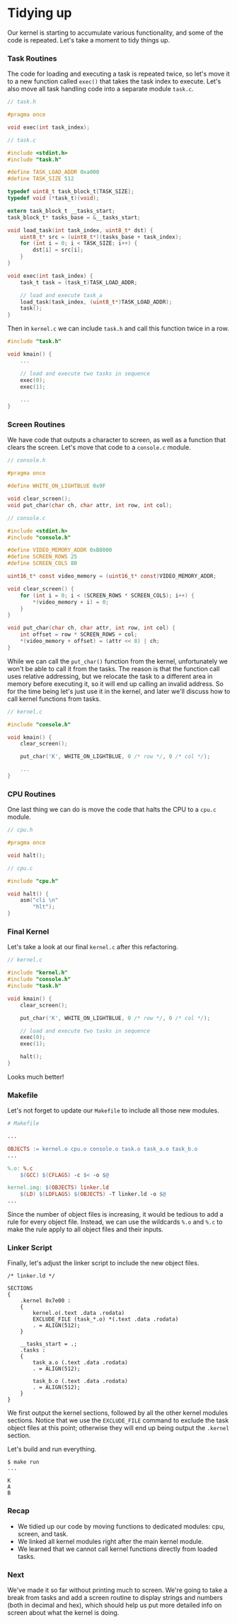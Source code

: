 # Tidying up

Our kernel is starting to accumulate various functionality, and some of the code is repeated. Let's take a moment to tidy things up.

### Task Routines

The code for loading and executing a task is repeated twice, so let's move it to a new function called `exec()` that takes the task index to execute. Let's also move all task handling code into a separate module `task.c`.

```c
// task.h

#pragma once

void exec(int task_index);
```

```c
// task.c

#include <stdint.h>
#include "task.h"

#define TASK_LOAD_ADDR 0xa000
#define TASK_SIZE 512

typedef uint8_t task_block_t[TASK_SIZE];
typedef void (*task_t)(void);

extern task_block_t __tasks_start;
task_block_t* tasks_base = &__tasks_start;

void load_task(int task_index, uint8_t* dst) {
    uint8_t* src = (uint8_t*)(tasks_base + task_index);
    for (int i = 0; i < TASK_SIZE; i++) {
        dst[i] = src[i];
    }
}

void exec(int task_index) {
    task_t task = (task_t)TASK_LOAD_ADDR;

    // load and execute task_a
    load_task(task_index, (uint8_t*)TASK_LOAD_ADDR);
    task();
}
```

Then in `kernel.c` we can include `task.h` and call this function twice in a row.

```c
#include "task.h"

void kmain() {
    ...

    // load and execute two tasks in sequence
    exec(0);
    exec(1);
    
    ...
}
```

### Screen Routines

We have code that outputs a character to screen, as well as a function that clears the screen. Let's move that code to a `console.c` module.

```c
// console.h

#pragma once

#define WHITE_ON_LIGHTBLUE 0x9F

void clear_screen();
void put_char(char ch, char attr, int row, int col);
```

```c
// console.c

#include <stdint.h>
#include "console.h"

#define VIDEO_MEMORY_ADDR 0xB8000
#define SCREEN_ROWS 25
#define SCREEN_COLS 80

uint16_t* const video_memory = (uint16_t* const)VIDEO_MEMORY_ADDR;

void clear_screen() {
    for (int i = 0; i < (SCREEN_ROWS * SCREEN_COLS); i++) {
        *(video_memory + i) = 0;
    }
}

void put_char(char ch, char attr, int row, int col) {
    int offset = row * SCREEN_ROWS + col;
    *(video_memory + offset) = (attr << 8) | ch;
}
```

While we can call the `put_char()` function from the kernel, unfortunately we won't be able to call it from the tasks. The reason is that the function call uses relative addressing, but we relocate the task to a different area in memory before executing it, so it will end up calling an invalid address. So for the time being let's just use it in the kernel, and later we'll discuss how to call kernel functions from tasks.

```c
// kernel.c

#include "console.h"

void kmain() {
    clear_screen();

    put_char('K', WHITE_ON_LIGHTBLUE, 0 /* row */, 0 /* col */);

    ...
}
```

### CPU Routines

One last thing we can do is move the code that halts the CPU to a `cpu.c` module.


```c
// cpu.h

#pragma once

void halt();
```

```c
// cpu.c

#include "cpu.h"

void halt() {
    asm("cli \n"
        "hlt");
}
```

### Final Kernel

Let's take a look at our final `kernel.c` after this refactoring.

```c
// kernel.c

#include "kernel.h"
#include "console.h"
#include "task.h"

void kmain() {
    clear_screen();

    put_char('K', WHITE_ON_LIGHTBLUE, 0 /* row */, 0 /* col */);

    // load and execute two tasks in sequence
    exec(0);
    exec(1);

    halt();
}
```

Looks much better!

### Makefile

Let's not forget to update our `Makefile` to include all those new modules.

```makefile
# Makefile

...

OBJECTS := kernel.o cpu.o console.o task.o task_a.o task_b.o
...

%.o: %.c
	$(GCC) $(CFLAGS) -c $< -o $@

kernel.img: $(OBJECTS) linker.ld
	$(LD) $(LDFLAGS) $(OBJECTS) -T linker.ld -o $@
...
```

Since the number of object files is increasing, it would be tedious to add a rule for every object file. Instead, we can use the wildcards `%.o` and `%.c` to make the rule apply to all object files and their inputs.

### Linker Script

Finally, let's adjust the linker script to include the new object files.


```
/* linker.ld */

SECTIONS
{
    .kernel 0x7e00 :
    {
        kernel.o(.text .data .rodata)
        EXCLUDE_FILE (task_*.o) *(.text .data .rodata)
        . = ALIGN(512);
    }

    __tasks_start = .;
    .tasks :
    {
        task_a.o (.text .data .rodata)
        . = ALIGN(512);

        task_b.o (.text .data .rodata)
        . = ALIGN(512);
    }
}
```

We first output the kernel sections, followed by all the other kernel modules sections. Notice that we use the `EXCLUDE_FILE` command to exclude the task object files at this point; otherwise they will end up being output the `.kernel` section.

Let's build and run everything.

```
$ make run
...
```
```
K
A
B
```

### Recap

* We tidied up our code by moving functions to dedicated modules: cpu, screen, and task.
* We linked all kernel modules right after the main kernel module.
* We learned that we cannot call kernel functions directly from loaded tasks.

### Next

We've made it so far without printing much to screen. We're going to take a break from tasks and add a screen routine to display strings and numbers (both in decimal and hex), which should help us put more detailed info on screen about what the kernel is doing.
